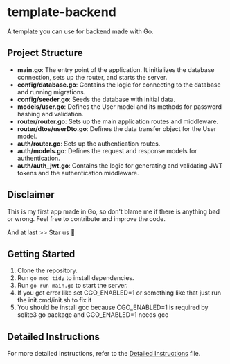 # template-backend

A template you can use for backend made with Go.

## Project Structure

- **main.go**: The entry point of the application. It initializes the database connection, sets up the router, and starts the server.
- **config/database.go**: Contains the logic for connecting to the database and running migrations.
- **config/seeder.go**: Seeds the database with initial data.
- **models/user.go**: Defines the User model and its methods for password hashing and validation.
- **router/router.go**: Sets up the main application routes and middleware.
- **router/dtos/userDto.go**: Defines the data transfer object for the User model.
- **auth/router.go**: Sets up the authentication routes.
- **auth/models.go**: Defines the request and response models for authentication.
- **auth/auth_jwt.go**: Contains the logic for generating and validating JWT tokens and the authentication middleware.

## Disclaimer

This is my first app made in Go, so don't blame me if there is anything bad or wrong. Feel free to contribute and improve the code.

And at last >> Star us 🤩
## Getting Started

1. Clone the repository.
2. Run `go mod tidy` to install dependencies.
3. Run `go run main.go` to start the server.
4. If you got error like set CGO_ENABLED=1 or something like that just run the init.cmd/init.sh to fix it
5. You should be install gcc because CGO_ENABLED=1 is required by sqlite3 go package and CGO_ENABLED=1 needs gcc

## Detailed Instructions

For more detailed instructions, refer to the [Detailed Instructions](DETAILED_INSTRUCTIONS.md) file.